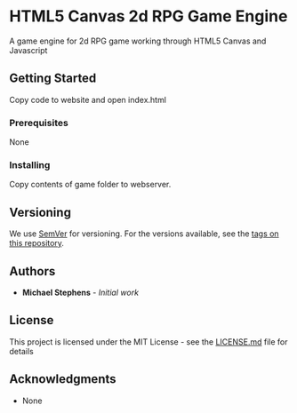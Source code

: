 # HTML5 Canvas 2d RPG Game Engine

A game engine for 2d RPG game working through HTML5 Canvas and Javascript

## Getting Started

Copy code to website and open index.html

### Prerequisites

None

### Installing

Copy contents of game folder to webserver.

## Versioning

We use [SemVer](http://semver.org/) for versioning. For the versions available, see the [tags on this repository](https://github.com/your/project/tags).

## Authors

- **Michael Stephens** - _Initial work_

## License

This project is licensed under the MIT License - see the [LICENSE.md](LICENSE.md) file for details

## Acknowledgments

- None
